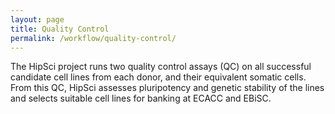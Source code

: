 ```yaml
---
layout: page
title: Quality Control
permalink: /workflow/quality-control/
---
```


The HipSci project runs two quality control assays (QC) on all successful candidate cell lines from each donor, and their equivalent somatic cells. From this QC, HipSci assesses pluripotency and genetic stability of the lines and selects suitable cell lines for banking at ECACC and EBiSC.
